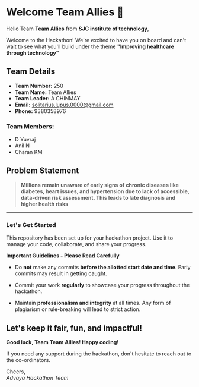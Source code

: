 # Welcome Team Allies 👋

Hello Team **Team Allies** from **SJC institute of technology**,

Welcome to the Hackathon! We're excited to have you on board and can't wait to see what you'll build under the theme **"Improving healthcare through technology"** 

## Team Details

- **Team Number:** 250  
- **Team Name:** Team Allies
- **Team Leader:** A CHINMAY  
- **Email:** solitarius.lupus.0000@gmail.com  
- **Phone:** 9380358976  

### Team Members:
- D Yuvraj 
- Anil N 
- Charan KM 

## Problem Statement

> **Millions remain unaware of early signs of chronic diseases like diabetes, heart issues, and hypertension due to lack of accessible, data-driven risk assessment. This leads to late diagnosis and higher health risks**

---

### Let's Get Started 

This repository has been set up for your hackathon project. Use it to manage your code, collaborate, and share your progress.

**Important Guidelines - Please Read Carefully**

- Do **not** make any commits **before the allotted start date and time**. Early commits may result in getting caught.
- Commit your work **regularly** to showcase your progress throughout the hackathon.

- Maintain **professionalism and integrity** at all times. Any form of plagiarism or rule-breaking will lead to strict action.

Let's keep it fair, fun, and impactful! 
---

**Good luck, Team Team Allies! Happy coding!**

If you need any support during the hackathon, don't hesitate to reach out to the co-ordinators.

Cheers,  
_Advaya Hackathon Team_